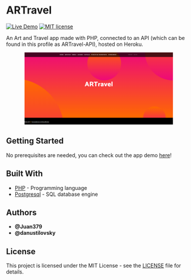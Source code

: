 # ARTravel

[![Live Demo](https://img.shields.io/badge/demo-online-green.svg)](https://rocky-badlands-03545.herokuapp.com/)
[![MIT license](https://img.shields.io/badge/License-MIT-blue.svg)](https://mit-license.org/)

An Art and Travel app made with PHP, connected to an API (which can be found in this profile as ARTravel-API), hosted on Heroku.

<p align="center">
  <img width="80%" src=https://github.com/juansjimenez/ARTravel/blob/main/ARTravel.PNG>
</p>

## Getting Started

No prerequisites are needed, you can check out the app demo [here](https://art-travel.herokuapp.com/)!

## Built With

* [PHP](https://www.php.net/) - Programming language
* [Postgresql](https://www.postgresql.org/) - SQL database engine

## Authors

* **@Juan379** 
* **@danustilovsky**

## License

This project is licensed under the MIT License - see the [LICENSE](LICENSE) file for details.
